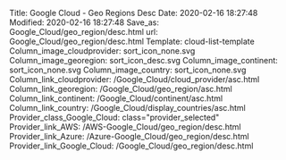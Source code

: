 Title: Google Cloud - Geo Regions Desc
Date: 2020-02-16 18:27:48
Modified: 2020-02-16 18:27:48
Save_as: Google_Cloud/geo_region/desc.html
url: Google_Cloud/geo_region/desc.html
Template: cloud-list-template
Column_image_cloudprovider: sort_icon_none.svg
Column_image_georegion: sort_icon_desc.svg
Column_image_continent: sort_icon_none.svg
Column_image_country: sort_icon_none.svg
Column_link_cloudprovider: /Google_Cloud/cloud_provider/asc.html
Column_link_georegion: /Google_Cloud/geo_region/asc.html
Column_link_continent: /Google_Cloud/continent/asc.html
Column_link_country: /Google_Cloud/display_countries/asc.html
Provider_class_Google_Cloud: class="provider_selected"
Provider_link_AWS: /AWS-Google_Cloud/geo_region/desc.html
Provider_link_Azure: /Azure-Google_Cloud/geo_region/desc.html
Provider_link_Google_Cloud: /Google_Cloud/geo_region/desc.html